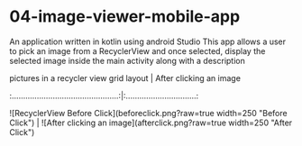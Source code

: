 # 04-image-viewer-mobile-app
An application written in kotlin using android Studio 
This app allows a user to pick an image from a RecyclerView and once selected, 
display the selected image inside the main activity along with a description


pictures in a recycler view grid layout          |      After clicking an image

:...............................................:|:...............................:

![RecyclerView Before Click](beforeclick.png?raw=true width=250 "Before Click") |   ![After clicking an image](afterclick.png?raw=true width=250 "After Click")
